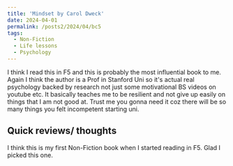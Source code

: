 ```yaml
---
title: 'Mindset by Carol Dweck'
date: 2024-04-01
permalink: /posts2/2024/04/bc5
tags:
  - Non-Fiction
  - Life lessons
  - Psychology
---
```


I think I read this in F5 and this is probably the most influential book to me. Again I think the author is a Prof in Stanford Uni so it's actual real psychology backed by research not just some motivational BS videos on youtube etc. It basically teaches me to be resilient and not give up easily on things that I am not good at. Trust me you gonna need it coz there will be so many things you felt incompetent starting uni.

Quick reviews/ thoughts
------

I think this is my first Non-Fiction book when I started reading in F5. Glad I picked this one.